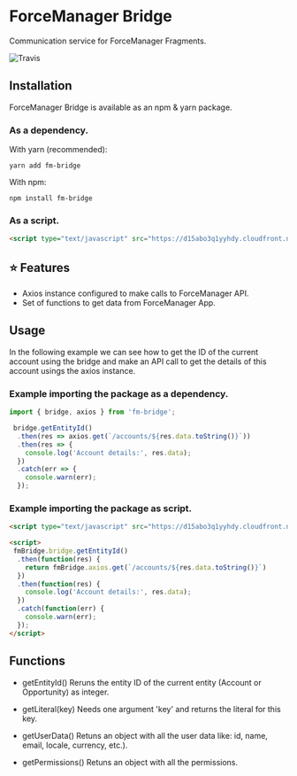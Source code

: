 # ForceManager Bridge

Communication service for ForceManager Fragments.

![Travis](https://travis-ci.org/krasimir/webpack-library-starter.svg?branch=master)

## Installation

ForceManager Bridge is available as an npm & yarn package.

### As a dependency.

With yarn (recommended):

```
yarn add fm-bridge
```

With npm:

```
npm install fm-bridge
```

### As a script.

```html
<script type="text/javascript" src="https://d15abo3q1yyhdy.cloudfront.net/fragments/fm-bridge.min.js"></script>;
```

## ⭐️ Features

-   Axios instance configured to make calls to ForceManager API.
-   Set of functions to get data from ForceManager App.

## Usage

In the following example we can see how to get the ID of the current account using the bridge and make an API call to get the details of this account usings the axios instance.

### Example importing the package as a dependency.

```js
import { bridge, axios } from 'fm-bridge';

 bridge.getEntityId()
  .then(res => axios.get(`/accounts/${res.data.toString()}`))
  .then(res => {
    console.log('Account details:', res.data);
  })
  .catch(err => {
    console.warn(err);
  });
```

### Example importing the package as script.

```html
<script type="text/javascript" src="https://d15abo3q1yyhdy.cloudfront.net/fragments/fm-bridge.min.js"></script>;

<script>
 fmBridge.bridge.getEntityId()
  .then(function(res) {
    return fmBridge.axios.get(`/accounts/${res.data.toString()}`)
  })
  .then(function(res) {
    console.log('Account details:', res.data);
  })
  .catch(function(err) {
    console.warn(err);
  });
</script>
```

## Functions

* getEntityId()
  Reruns the entity ID of the current entity (Account or Opportunity) as integer.

* getLiteral(key)
  Needs one argument 'key' and returns the literal for this key.

* getUserData()
  Retuns an object with all the user data like: id, name, email, locale, currency, etc.).

* getPermissions()
  Retuns an object with all the permissions.
